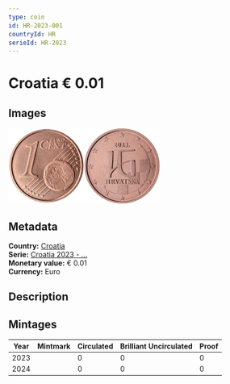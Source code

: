 ```yaml
---
type: coin
id: HR-2023-001
countryId: HR
serieId: HR-2023
---
```


# Croatia € 0.01

## Images

<img src="../../../Images/common-2007-001.webp" height="150" alt="Front image"><img src="Images/croatia-2023-001.webp" height="150" alt="Back image">

## Metadata

**Country:** [Croatia](../index.md)\
**Serie:** [Croatia 2023 - ...](index.md)\
**Monetary value:** € 0.01\
**Currency:** Euro

## Description

## Mintages

| Year | Mintmark | Circulated | Brilliant Uncirculated | Proof |
| ---- | -------- | ---------- | ---------------------- | ----- |
| 2023 |          | 0          | 0                      | 0     |
| 2024 |          | 0          | 0                      | 0     |
